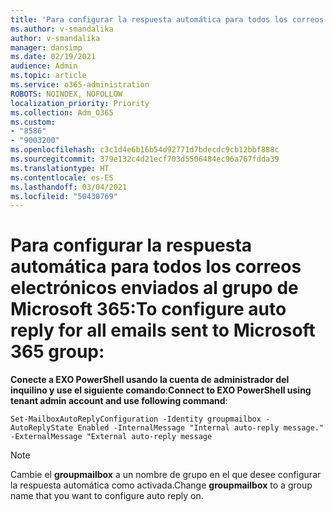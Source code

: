 ```yaml
---
title: 'Para configurar la respuesta automática para todos los correos electrónicos enviados al grupo de Microsoft 365:'
ms.author: v-smandalika
author: v-smandalika
manager: dansimp
ms.date: 02/19/2021
audience: Admin
ms.topic: article
ms.service: o365-administration
ROBOTS: NOINDEX, NOFOLLOW
localization_priority: Priority
ms.collection: Adm_O365
ms.custom:
- "8586"
- "9003200"
ms.openlocfilehash: c3c1d4e6b16b54d92771d7bdecdc9cb12bbf888c
ms.sourcegitcommit: 379e132c4d21ecf703d5506484ec96a767fdda39
ms.translationtype: HT
ms.contentlocale: es-ES
ms.lasthandoff: 03/04/2021
ms.locfileid: "50430769"
---
```

# <a name="to-configure-auto-reply-for-all-emails-sent-to-microsoft-365-group"></a><span data-ttu-id="12a88-102">Para configurar la respuesta automática para todos los correos electrónicos enviados al grupo de Microsoft 365:</span><span class="sxs-lookup"><span data-stu-id="12a88-102">To configure auto reply for all emails sent to Microsoft 365 group:</span></span>

<span data-ttu-id="12a88-103">**Conecte a EXO PowerShell usando la cuenta de administrador del inquilino y use el siguiente comando**:</span><span class="sxs-lookup"><span data-stu-id="12a88-103">**Connect to EXO PowerShell using tenant admin account and use following command**:</span></span>

`Set-MailboxAutoReplyConfiguration -Identity groupmailbox -AutoReplyState Enabled -InternalMessage "Internal auto-reply message." -ExternalMessage "External auto-reply message`

> [!NOTE]
> <span data-ttu-id="12a88-104">Cambie el **groupmailbox** a un nombre de grupo en el que desee configurar la respuesta automática como activada.</span><span class="sxs-lookup"><span data-stu-id="12a88-104">Change **groupmailbox** to a group name that you want to configure auto reply on.</span></span>


